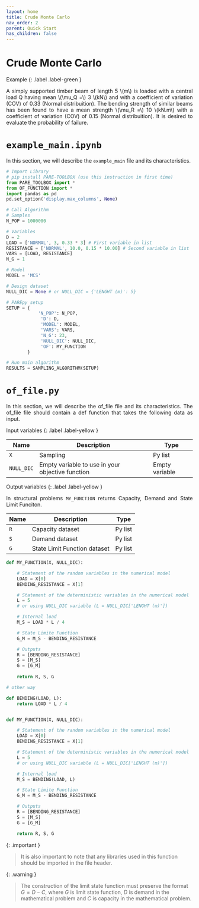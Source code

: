 ```yaml
---
layout: home
title: Crude Monte Carlo
nav_order: 2
parent: Quick Start
has_children: false
---
```


<!--Don't delete this script-->
<script src = "https://polyfill.io/v3/polyfill.min.js?features=es6"></script>
<script id = "MathJax-script" async src="https://cdn.jsdelivr.net/npm/mathjax@3/es5/tex-mml-chtml.js"></script>
<!--Don't delete this script-->

<h1>Crude Monte Carlo</h1>

Example
{: .label .label-green }
<p align="justify">
A simply supported timber beam of length 5 \(m\) is loaded with a central load Q having mean \(\mu_Q =\) 3 \(kN\) and with a coefficient of variation (COV) of 0.33 (Normal distribuition). The bending strength of similar beams has been found to have a mean strength \(\mu_R =\) 10 \(kN.m\) with a coefficient of variation (COV) of 0.15 (Normal distribuition). It is desired to evaluate the probability of failure.
</p> 

<h1><code>example_main.ipynb</code></h1>


<p align="justify">
In this section, we will describe the <code>example_main</code> file and its characteristics.</p> 

```python
# Import Library
# pip install PARE-TOOLBOX (use this instruction in first time)
from PARE_TOOLBOX import *
from OF_FUNCTION import *
import pandas as pd
pd.set_option('display.max_columns', None)

# Call Algorithm
# Samples
N_POP = 1000000

# Variables
D = 2
LOAD = ['NORMAL', 3, 0.33 * 3] # First variable in list
RESISTANCE = ['NORMAL', 10.0, 0.15 * 10.00] # Second variable in list 
VARS = [LOAD, RESISTANCE]
N_G = 1

# Model
MODEL = 'MCS'

# Design dataset
NULL_DIC = None # or NULL_DIC = {'LENGHT (m)': 5}

# PAREpy setup
SETUP = {
            'N_POP': N_POP, 
             'D': D, 
             'MODEL': MODEL, 
             'VARS': VARS, 
             'N_G': 23, 
             'NULL_DIC': NULL_DIC,
             'OF': MY_FUNCTION
        }

# Run main algorithm
RESULTS = SAMPLING_ALGORITHM(SETUP)
```

<h1><code>of_file.py</code></h1>

<p align="justify">
In this section, we will describe the of_file file and its characteristics. The of_file file should contain a def function that takes the following data as input.</p> 

Input variables
{: .label .label-yellow }

<table style = "width:100%">
    <thead>
      <tr>
        <th>Name</th>
        <th>Description</th>
        <th>Type</th>
      </tr>
    </thead>
    <tr>
        <td><code>X</code></td>
        <td>Sampling</td>
        <td>Py list</td>
    </tr>
    <tr>
        <td><code>NULL_DIC</code></td>
        <td>Empty variable to use in your objective function</td>
        <td>Empty variable</td>
    </tr>  
</table>

Output variables
{: .label .label-yellow }

<p align="justify">
In structural problems <code>MY_FUNCTION</code> returns Capacity, Demand and State Limit Funciton.</p> 

<table style = "width:100%">
    <thead>
      <tr>
        <th>Name</th>
        <th>Description</th>
        <th>Type</th>
      </tr>
    </thead>
    <tr>
        <td><code>R</code></td>
        <td>Capacity dataset</td>
        <td>Py list</td>
    </tr>
    <tr>
        <td><code>S</code></td>
        <td>Demand dataset</td>
        <td>Py list</td>
    </tr>
    <tr>
        <td><code>G</code></td>
        <td>State Limit Function dataset</td>
        <td>Py list</td>
    </tr>
</table>

```python
def MY_FUNCTION(X, NULL_DIC):

    # Statement of the random variables in the numerical model
    LOAD = X[0]
    BENDING_RESISTANCE = X[1]

    # Statement of the deterministic variables in the numerical model
    L = 5    
    # or using NULL_DIC variable (L = NULL_DIC['LENGHT (m)'])

    # Internal load
    M_S = LOAD * L / 4

    # State Limite Function
    G_M = M_S - BENDING_RESISTANCE

    # Outputs 
    R = [BENDING_RESISTANCE]
    S = [M_S]
    G = [G_M]
    
    return R, S, G

# other way

def BENDING(LOAD, L):
    return LOAD * L / 4


def MY_FUNCTION(X, NULL_DIC):

    # Statement of the random variables in the numerical model
    LOAD = X[0]
    BENDING_RESISTANCE = X[1]

    # Statement of the deterministic variables in the numerical model
    L = 5    
    # or using NULL_DIC variable (L = NULL_DIC['LENGHT (m)'])

    # Internal load
    M_S = BENDING(LOAD, L)

    # State Limite Function
    G_M = M_S - BENDING_RESISTANCE

    # Outputs 
    R = [BENDING_RESISTANCE]
    S = [M_S]
    G = [G_M]

    return R, S, G
```

{: .important }
> It is also important to note that any libraries used in this function should be imported in the file header.

{: .warning }
> The construction of the limit state function must preserve the format $G = D - C$, where $G$ is limit state function, $D$ is demand in the mathematical problem and $C$ is capacity in the mathematical problem.